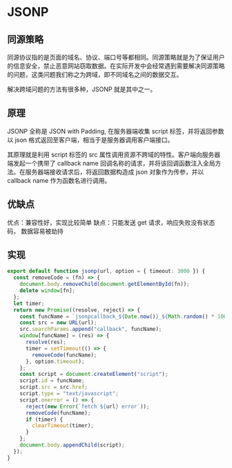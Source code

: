 # JSONP

## 同源策略

同源协议指的是页面的域名、协议、端口号等都相同。同源策略就是为了保证用户的信息安全，禁止恶意网站窃取数据。在实际开发中会经常遇到需要解决同源策略的问题，这类问题我们称之为跨域，即不同域名之间的数据交互。

解决跨域问题的方法有很多种，JSONP 就是其中之一。

## 原理

JSONP 全称是 JSON with Padding, 在服务器端收集 script 标签，并将返回参数以 json 格式返回至客户端，相当于是服务器调用客户端接口。

其原理就是利用 script 标签的 src 属性调用资源不跨域的特性。客户端向服务器端发起一个携带了 callback name 回调名称的请求，并将该回调函数注入全局方法。在服务器端接收请求后，将返回数据构造成 json 对象作为传参，并以 callback name 作为函数名进行调用。

## 优缺点

优点：兼容性好，实现比较简单
缺点：只能发送 get 请求，响应失败没有状态码， 数据容易被劫持

## 实现

```ts
export default function jsonp(url, option = { timeout: 3000 }) {
  const removeCode = (fn) => {
    document.body.removeChild(document.getElementById(fn));
    delete window[fn];
  };
  let timer;
  return new Promise((resolve, reject) => {
    const funcName = `jsonpcallback_${Date.now()}_${Math.random() * 10000}`;
    const src = new URL(url);
    src.searchParams.append("callback", funcName);
    window[funcName] = (res) => {
      resolve(res);
      timer = setTimeout(() => {
        removeCode(funcName);
      }, option.timeout);
    };
    const script = document.createElement("script");
    script.id = funcName;
    script.src = src.href;
    script.type = "text/javascript";
    script.onerror = () => {
      reject(new Error(`fetch ${url} error`));
      removeCode(funcName);
      if (timer) {
        clearTimeout(timer);
      }
    };
    document.body.appendChild(script);
  });
}
```
